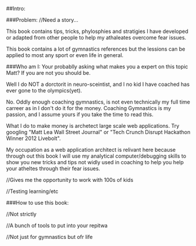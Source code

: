 ##Intro:

###Problem:
//Need a story...

<!-- ###This books solution: -->
This book contains tips, tricks, phylosphies and stratigies I have developed or adapted from other people to help my athaleates overcome fear issues. 

This book contains a lot of gymnastics references but the lessions can be applied to most any sport or even life in general.

###Who am I:
Your probablly asking what makes you a expert on this topic Matt? If you are not you should be. 

Well I do NOT a dorctorit in neuro-sceintist, and I no kid I have coached has ever gone to the olympics(yet).

No. Oddly enough coaching gymnastics, is not even technically my full time carreer as in I don't do it for the money. Coaching Gymnastics is my passion, and I assume yours if you take the time to read this.

What I do to make money is archetect large scale web applications. Try googling "Matt Lea Wall Street Journal" or "Tech Crunch Disrupt Hackathon Winner 2012 Livebolt".

My occupation as a web application architect is relivant here because through out this book I will use my analytical computer/debugging skills to show you new tricks and tips not widly used in coaching to help you help your atheltes through their fear issues.


//Gives me the opportunity to work with 100s of kids

//Testing learning/etc


###How to use this book:

//Not strictly

//A bunch of tools to put into your repitwa

//Not just for gymnastics but ofr life
